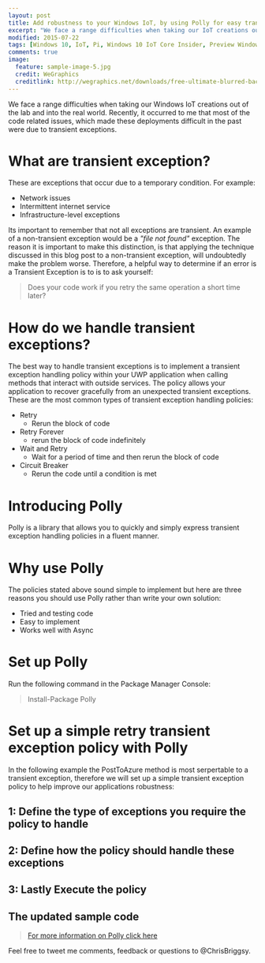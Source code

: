 ```yaml
---
layout: post
title: Add robustness to your Windows IoT, by using Polly for easy transient exception handling
excerpt: "We face a range difficulties when taking our IoT creations out of the lab. Transient exceptions have the potential to cause difficult to solve issues."
modified: 2015-07-22
tags: [Windows 10, IoT, Pi, Windows 10 IoT Core Insider, Preview Windows 10 IoT Core,raspberry Pi 2, Polly, transient exceptions, transient faults]
comments: true
image:
  feature: sample-image-5.jpg
  credit: WeGraphics
  creditlink: http://wegraphics.net/downloads/free-ultimate-blurred-background-pack/
---
```


We face a range difficulties when taking our Windows IoT creations out of the lab and into the real world. Recently, it occurred to me that most of the code related issues, which made these deployments difficult in the past were due to transient exceptions.
 
# What are transient exception?

These are exceptions that occur due to a temporary condition. For example:

* Network issues
* Intermittent internet service
* Infrastructure-level exceptions

Its important to remember that not all exceptions are transient. An example of a non-transient exception would be a *"file not found"* exception. The reason it is important to make this distinction, is that applying the technique discussed in this blog post to a non-transient exception, will undoubtedly make the problem worse. Therefore, a helpful way to determine if an error is a Transient Exception is to is to ask yourself:

>   Does your code work if you retry the same operation a short time later?

# How do we handle transient exceptions?

The best way to handle  transient exceptions is to implement a transient exception handling policy within your UWP application when calling methods that interact with outside services. The policy allows your application to recover gracefully from an unexpected transient exceptions. These are the most common types of transient exception handling policies:

* Retry
  * Rerun the block of code
* Retry Forever 
  * rerun the block of code indefinitely 
* Wait and  Retry
  * Wait for a period of time and then rerun the block of code
* Circuit Breaker 
  * Rerun the code until a condition is met

# Introducing Polly

Polly is a library that allows you to quickly and simply express transient exception handling policies in a fluent manner.

# Why use Polly

The policies stated above sound simple to implement but here are three reasons you should use Polly rather than write  your own solution:

* Tried and testing code 
* Easy to implement
* Works well with Async

# Set up Polly

Run the following command in the Package Manager Console:

>   Install-Package Polly

# Set up a simple retry transient exception policy with Polly

In the following example the PostToAzure method is most serpertable to a transient exception, therefore we will set up a simple transient exception policy to help improve our applications robustness:

<script src="https://gist.github.com/ChrisBriggsy/e2180a961a474ec4b3c6.js"></script>

## 1: Define the type of exceptions you require the policy to handle


<script src="https://gist.github.com/ChrisBriggsy/c07a25e0fa19bb8add6f.js"></script>

## 2: Define how the policy should handle these exceptions


<script src="https://gist.github.com/ChrisBriggsy/920e43840410cf813574.js"></script>

## 3: Lastly Execute the policy

<script src="https://gist.github.com/ChrisBriggsy/42fa46474b43dea4df8b.js"></script>

## The updated sample code

<script src="https://gist.github.com/ChrisBriggsy/e62d7cec8dcbdedc0013.js"></script>

>   [For more information on Polly click here](https://github.com/michael-wolfenden/Polly)

Feel free to tweet me comments, feedback or questions to @ChrisBriggsy. 


